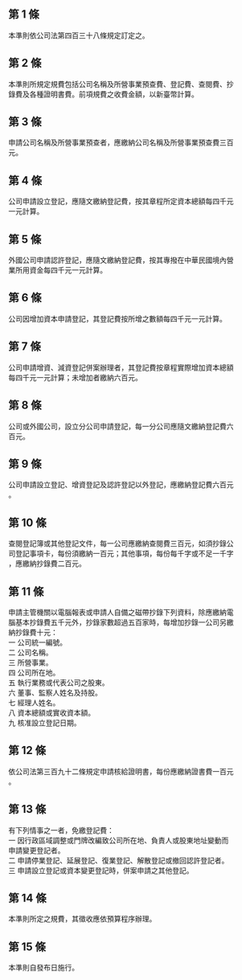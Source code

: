 第 1 條
-------
本準則依公司法第四百三十八條規定訂定之。

第 2 條
-------
本準則所規定規費包括公司名稱及所營事業預查費、登記費、查閱費、抄  
錄費及各種證明書費。前項規費之收費金額，以新臺幣計算。

第 3 條
-------
申請公司名稱及所營事業預查者，應繳納公司名稱及所營事業預查費三百  
元。

第 4 條
-------
公司申請設立登記，應隨文繳納登記費，按其章程所定資本總額每四千元  
一元計算。

第 5 條
-------
外國公司申請認許登記，應隨文繳納登記費，按其專撥在中華民國境內營  
業所用資金每四千元一元計算。

第 6 條
-------
公司因增加資本申請登記，其登記費按所增之數額每四千元一元計算。

第 7 條
-------
公司申請增資、減資登記併案辦理者，其登記費按章程實際增加資本總額  
每四千元一元計算；未增加者繳納六百元。

第 8 條
-------
公司或外國公司，設立分公司申請登記，每一分公司應隨文繳納登記費六  
百元。

第 9 條
-------
公司申請設立登記、增資登記及認許登記以外登記，應繳納登記費六百元  
。

第 10 條
--------
查閱登記簿或其他登記文件，每一公司應繳納查閱費三百元，如須抄錄公  
司登記事項卡，每份須繳納一百元；其他事項，每份每千字或不足一千字  
，應繳納抄錄費二百元。

第 11 條
--------
申請主管機關以電腦報表或申請人自備之磁帶抄錄下列資料，除應繳納電  
腦基本抄錄費五千元外，抄錄家數超過五百家時，每增加抄錄一公司另繳  
納抄錄費十元：  
一  公司統一編號。  
二  公司名稱。  
三  所營事業。  
四  公司所在地。  
五  執行業務或代表公司之股東。  
六  董事、監察人姓名及持股。  
七  經理人姓名。  
八  資本總額或實收資本額。  
九  核准設立登記日期。

第 12 條
--------
依公司法第三百九十二條規定申請核給證明書，每份應繳納證書費一百元  
。

第 13 條
--------
有下列情事之一者，免繳登記費：  
一  因行政區域調整或門牌改編致公司所在地、負責人或股東地址變動而  
    申請變更登記者。  
二  申請停業登記、延展登記、復業登記、解散登記或撤回認許登記者。  
三  申請設立登記或資本變更登記時，併案申請之其他登記。

第 14 條
--------
本準則所定之規費，其徵收應依預算程序辦理。

第 15 條
--------
本準則自發布日施行。

